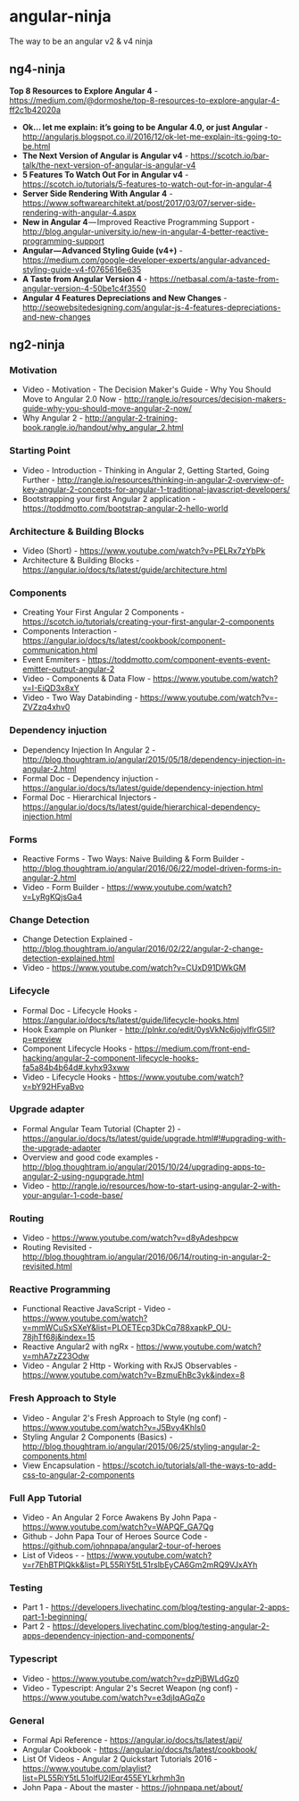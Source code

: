 # angular-ninja
The way to be an angular v2 & v4 ninja

## ng4-ninja
**Top 8 Resources to Explore Angular 4** - https://medium.com/@dormoshe/top-8-resources-to-explore-angular-4-ff2c1b42020a

* **Ok… let me explain: it’s going to be Angular 4.0, or just Angular** - http://angularjs.blogspot.co.il/2016/12/ok-let-me-explain-its-going-to-be.html
* **The Next Version of Angular is Angular v4** - https://scotch.io/bar-talk/the-next-version-of-angular-is-angular-v4
* **5 Features To Watch Out For in Angular v4** - https://scotch.io/tutorials/5-features-to-watch-out-for-in-angular-4
* **Server Side Rendering With Angular 4** - https://www.softwarearchitekt.at/post/2017/03/07/server-side-rendering-with-angular-4.aspx
* **New in Angular 4** — Improved Reactive Programming Support - http://blog.angular-university.io/new-in-angular-4-better-reactive-programming-support
* **Angular — Advanced Styling Guide (v4+)** - https://medium.com/google-developer-experts/angular-advanced-styling-guide-v4-f0765616e635
* **A Taste from Angular Version 4** - https://netbasal.com/a-taste-from-angular-version-4-50be1c4f3550
* **Angular 4 Features Depreciations and New Changes** - http://seowebsitedesigning.com/angular-js-4-features-depreciations-and-new-changes


## ng2-ninja
### Motivation
* Video - Motivation - The Decision Maker's Guide - Why You Should Move to Angular 2.0 Now -  http://rangle.io/resources/decision-makers-guide-why-you-should-move-angular-2-now/
* Why Angular 2 - http://angular-2-training-book.rangle.io/handout/why_angular_2.html

### Starting Point
* Video - Introduction - Thinking in Angular 2, Getting Started, Going Further - http://rangle.io/resources/thinking-in-angular-2-overview-of-key-angular-2-concepts-for-angular-1-traditional-javascript-developers/
* Bootstrapping your first Angular 2 application - https://toddmotto.com/bootstrap-angular-2-hello-world

### Architecture & Building Blocks
* Video (Short) - https://www.youtube.com/watch?v=PELRx7zYbPk
* Architecture & Building Blocks - https://angular.io/docs/ts/latest/guide/architecture.html

### Components
* Creating Your First Angular 2 Components - https://scotch.io/tutorials/creating-your-first-angular-2-components
* Components Interaction - https://angular.io/docs/ts/latest/cookbook/component-communication.html
* Event Emmiters - https://toddmotto.com/component-events-event-emitter-output-angular-2
* Video - Components & Data Flow - https://www.youtube.com/watch?v=I-EiQD3x8xY
* Video - Two Way Databinding - https://www.youtube.com/watch?v=-ZVZzq4xhv0

### Dependency injuction
* Dependency Injection In Angular 2 - http://blog.thoughtram.io/angular/2015/05/18/dependency-injection-in-angular-2.html
* Formal Doc - Dependency injuction - https://angular.io/docs/ts/latest/guide/dependency-injection.html
* Formal Doc - Hierarchical Injectors - https://angular.io/docs/ts/latest/guide/hierarchical-dependency-injection.html

### Forms
* Reactive Forms - Two Ways: Naive Building & Form Builder - http://blog.thoughtram.io/angular/2016/06/22/model-driven-forms-in-angular-2.html
* Video - Form Builder - https://www.youtube.com/watch?v=LyRgKQjsGa4

### Change Detection
* Change Detection Explained - http://blog.thoughtram.io/angular/2016/02/22/angular-2-change-detection-explained.html
* Video - https://www.youtube.com/watch?v=CUxD91DWkGM

### Lifecycle
* Formal Doc - Lifecycle Hooks - https://angular.io/docs/ts/latest/guide/lifecycle-hooks.html
* Hook Example on Plunker - http://plnkr.co/edit/0ysVkNc6jojvlflrG5ll?p=preview
* Component Lifecycle Hooks - https://medium.com/front-end-hacking/angular-2-component-lifecycle-hooks-fa5a84b4b64d#.kyhx93xww
* Video - Lifecycle Hooks - https://www.youtube.com/watch?v=bY92HFyaBvo

### Upgrade adapter
* Formal Angular Team Tutorial (Chapter 2) - https://angular.io/docs/ts/latest/guide/upgrade.html#!#upgrading-with-the-upgrade-adapter
* Overview and good code examples - http://blog.thoughtram.io/angular/2015/10/24/upgrading-apps-to-angular-2-using-ngupgrade.html
* Video - http://rangle.io/resources/how-to-start-using-angular-2-with-your-angular-1-code-base/

### Routing
* Video - https://www.youtube.com/watch?v=d8yAdeshpcw
* Routing Revisited - http://blog.thoughtram.io/angular/2016/06/14/routing-in-angular-2-revisited.html

### Reactive Programming
* Functional Reactive JavaScript - Video - https://www.youtube.com/watch?v=mmWCuSxSXeY&list=PLOETEcp3DkCq788xapkP_OU-78jhTf68j&index=15
* Reactive Angular2 with ngRx - https://www.youtube.com/watch?v=mhA7zZ23Odw
* Video - Angular 2 Http - Working with RxJS Observables - https://www.youtube.com/watch?v=BzmuEhBc3yk&index=8

### Fresh Approach to Style
* Video - Angular 2's Fresh Approach to Style (ng conf) - https://www.youtube.com/watch?v=J5Bvy4KhIs0
* Styling Angular 2 Components (Basics) - http://blog.thoughtram.io/angular/2015/06/25/styling-angular-2-components.html
* View Encapsulation - https://scotch.io/tutorials/all-the-ways-to-add-css-to-angular-2-components

### Full App Tutorial
* Video - An Angular 2 Force Awakens By John Papa - https://www.youtube.com/watch?v=WAPQF_GA7Qg
* Github - John Papa Tour of Heroes Source Code - https://github.com/johnpapa/angular2-tour-of-heroes
* List of Videos -  - https://www.youtube.com/watch?v=r7EhBTPlQkk&list=PL55RiY5tL51rslbEyCA6Gm2mRQ9VJxAYh

### Testing
* Part 1 - https://developers.livechatinc.com/blog/testing-angular-2-apps-part-1-beginning/
* Part 2 - https://developers.livechatinc.com/blog/testing-angular-2-apps-dependency-injection-and-components/

### Typescript
* Video - https://www.youtube.com/watch?v=dzPjBWLdGz0
* Video - Typescript: Angular 2's Secret Weapon (ng conf) - https://www.youtube.com/watch?v=e3djIqAGqZo

### General
* Formal Api Reference - https://angular.io/docs/ts/latest/api/
* Angular Cookbook - https://angular.io/docs/ts/latest/cookbook/
* List Of Videos - Angular 2 Quickstart Tutorials 2016 - https://www.youtube.com/playlist?list=PL55RiY5tL51olfU2IEqr455EYLkrhmh3n
* John Papa - About the master - https://johnpapa.net/about/
